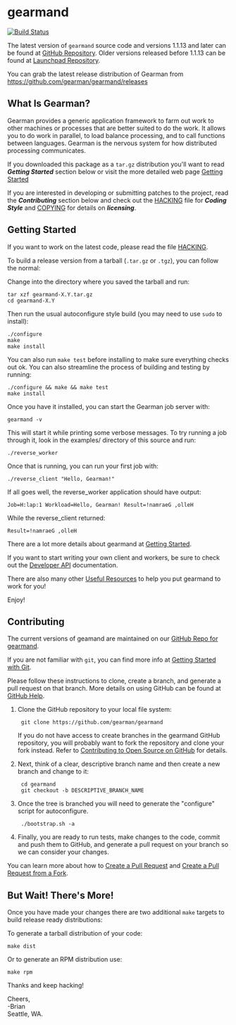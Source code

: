gearmand
========

[![Build Status](https://travis-ci.org/gearman/gearmand.png)](https://travis-ci.org/gearman/gearmand)

The latest version of ```gearmand``` source code and versions 1.1.13 and later can be found at [GitHub Repository](https://github.com/gearman/gearmand). Older versions released before 1.1.13 can be found at [Launchpad Repository](http://launchpad.net/gearmand/).

You can grab the latest release distribution of Gearman from https://github.com/gearman/gearmand/releases


What Is Gearman?
----------------

Gearman provides a generic application framework to farm out work to other machines or processes that are better suited to do the work. It allows you to do work in parallel, to load balance processing, and to call functions between languages. Gearman is the nervous system for how distributed processing communicates.

If you downloaded this package as a ```tar.gz``` distribution you'll want to read ***Getting Started*** section below or visit the more detailed web page [Getting Started](http://gearman.org/getting-started/)

If you are interested in developing or submitting patches to the project, read the ***Contributing*** section below and check out the [HACKING](https://github.com/gearman/gearmand/blob/master/HACKING) file for ***Coding Style*** and [COPYING](https://github.com/gearman/gearmand/blob/master/COPYING) for details on ***licensing***.


Getting Started
---------------

If you want to work on the latest code, please read the file [HACKING](https://github.com/gearman/gearmand/blob/master/HACKING).

To build a release version from a tarball (```.tar.gz``` or ```.tgz```), you can follow the normal:

Change into the directory where you saved the tarball and run:

    tar xzf gearmand-X.Y.tar.gz
    cd gearmand-X.Y
    
Then run the usual autoconfigure style build (you may need to use ```sudo``` to install):

    ./configure
    make
    make install

You can also run ```make test``` before installing to make sure everything
checks out ok. You can also streamline the process of building and testing by running:

    ./configure && make && make test
    make install

Once you have it installed, you can start the Gearman job server with:

    gearmand -v

This will start it while printing some verbose messages. To try
running a job through it, look in the examples/ directory of this
source and run:

    ./reverse_worker

Once that is running, you can run your first job with:

    ./reverse_client "Hello, Gearman!"

If all goes well, the reverse_worker application should have output:

    Job=H:lap:1 Workload=Hello, Gearman! Result=!namraeG ,olleH

While the reverse_client returned:

    Result=!namraeG ,olleH
    
There are a lot more details about gearmand at [Getting Started](http://gearman.org/getting-started/).

If you want to start writing your own client and workers, be sure to check out the [Developer API](http://gearman.info/libgearman.html) documentation.

There are also many other [Useful Resources](http://www.gearman.org/) to help you put gearmand to work for you!

Enjoy!


Contributing
------------

The current versions of geamand are maintained on our [GitHub Repo for gearmand](https://github.com/gearman/gearmand).

If you are not familiar with ```git```, you can find more info at [Getting Started with Git](https://git-scm.com/book/en/v1/Getting-Started).

Please follow these instructions to clone, create a branch, and generate a pull request on that branch. More details on using GitHub can be found at [GitHub Help](https://help.github.com/).

1. Clone the GitHub repository to your local file system:

        git clone https://github.com/gearman/gearmand

   If you do not have access to create branches in the gearmand GitHub repository, you will probably want to fork the repository and clone your fork instead. Refer to [Contributing to Open Source on GitHub](https://guides.github.com/activities/contributing-to-open-source/#contributing) for details.

2. Next, think of a clear, descriptive branch name and then create a new branch and change to it:

        cd gearmand
        git checkout -b DESCRIPTIVE_BRANCH_NAME

3. Once the tree is branched you will need to generate the "configure" script for autoconfigure.

        ./bootstrap.sh -a

4. Finally, you are ready to run tests, make changes to the code, commit and push them to GitHub, and generate a pull request on your branch so we can consider your changes.

You can learn more about how to [Create a Pull Request](https://help.github.com/articles/creating-a-pull-request/) and [Create a Pull Request from a Fork](https://help.github.com/articles/creating-a-pull-request-from-a-fork/).


But Wait! There's More!
-----------------------

Once you have made your changes there are two additional ```make``` targets to build release ready distributions:

To generate a tarball distribution of your code:

    make dist
    
Or to generate an RPM distribution use:

    make rpm
    
Thanks and keep hacking!

Cheers,  
  -Brian  
  Seattle, WA.
